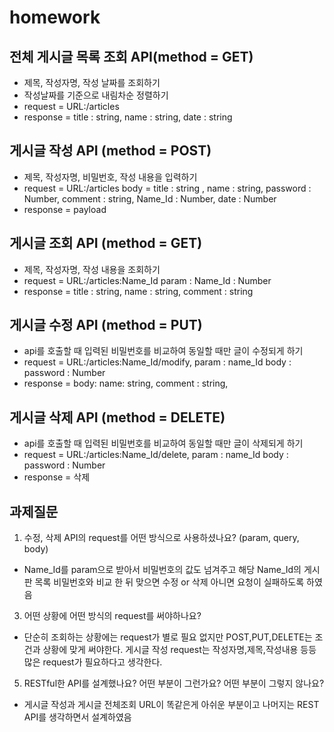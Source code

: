 # homework
## 전체 게시글 목록 조회 API(method = GET)
- 제목, 작성자명, 작성 날짜를 조회하기
- 작성날짜를 기준으로 내림차순 정렬하기
- request = URL:/articles 
- response = title : string, name : string, date : string

## 게시글 작성 API (method = POST)
- 제목, 작성자명, 비밀번호, 작성 내용을 입력하기
- request = URL:/articles
  body =  title : string , name : string, password : Number, comment : string, Name_Id : Number, date : Number
- response = payload
## 게시글 조회 API (method = GET)
- 제목, 작성자명, 작성 내용을 조회하기
- request = URL:/articles:Name_Id param : Name_Id : Number
- response = title : string, name : string, comment : string 
## 게시글 수정 API (method = PUT)
- api를 호출할 때 입력된 비밀번호를 비교하여 동일할 때만 글이 수정되게 하기
- request = URL:/articles:Name_Id/modify,  param : name_Id body : password : Number
- response = body: name: string, comment : string, 
## 게시글 삭제 API (method = DELETE)
- api를 호출할 때 입력된 비밀번호를 비교하여 동일할 때만 글이 삭제되게 하기
- request = URL:/articles:Name_Id/delete, param : name_Id  body : password : Number
- response = 삭제

## 과제질문
1. 수정, 삭제 API의 request를 어떤 방식으로 사용하셨나요? (param, query, body)
- Name_Id를 param으로 받아서 비밀번호의 값도 넘겨주고 해당 Name_Id의 게시판 목록 비밀번호와 비교 한 뒤 맞으면 수정 or 삭제 아니면 요청이 실패하도록 하였음
3. 어떤 상황에 어떤 방식의 request를 써야하나요?
- 단순히 조회하는 상황에는 request가 별로 필요 없지만 POST,PUT,DELETE는 조건과 상황에 맞게 써야한다. 게시글 작성 request는 작성자명,제목,작성내용 등등 많은 request가 필요하다고 생각한다.
5. RESTful한 API를 설계했나요? 어떤 부분이 그런가요? 어떤 부분이 그렇지 않나요?
- 게시글 작성과 게시글 전체조회 URL이 똑같은게 아쉬운 부분이고 나머지는 REST API를 생각하면서 설계하였음
